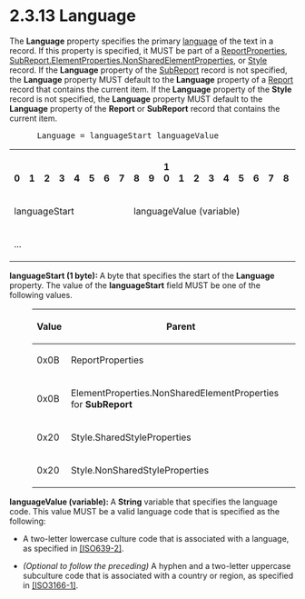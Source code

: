 <html dir="LTR" xmlns:mshelp="http://msdn.microsoft.com/mshelp" xmlns:ddue="http://ddue.schemas.microsoft.com/authoring/2003/5" xmlns:xlink="http://www.w3.org/1999/xlink" xmlns:tool="http://www.microsoft.com/tooltip">
    <head>
        <meta http-equiv="Content-Type" content="text/html; CHARSET=utf-8"></meta>
        <meta name="save" content="history"></meta>
        <title>2.3.13 Language</title>
        <xml>
            <mshelp:toctitle title="2.3.13 Language"></mshelp:toctitle>
            <mshelp:rltitle title="[MS-RPL]: Language"></mshelp:rltitle>
            <mshelp:keyword index="A" term="235d01b9-ca4b-4e7b-ba6d-646e5d859649"></mshelp:keyword>
            <mshelp:attr name="DCSext.ContentType" value="open specification"></mshelp:attr>
            <mshelp:attr name="AssetID" value="235d01b9-ca4b-4e7b-ba6d-646e5d859649"></mshelp:attr>
            <mshelp:attr name="TopicType" value="kbRef"></mshelp:attr>
            <mshelp:attr name="DCSext.Title" value="[MS-RPL]: Language" />
        </xml>
    </head>
    <body>
        <div id="header">
            <h1 class="heading">2.3.13 Language</h1>
        </div>
        <div id="mainSection">
            <div id="mainBody">
                <div id="allHistory" class="saveHistory"></div>
                <div id="sectionSection0" class="section" name="collapseableSection">
                    

<p>The <b>Language</b> property specifies the primary <a href="75ae48f7-746b-4b41-919c-6699fa28b3ef.html#gt_f5aa81dc-37ee-4a69-a08e-1733ba1461cd">language</a> of the text in a
record. If this property is specified, it MUST be part of a <a href="a9b28610-5438-470d-84bb-0608d07ddc46.html">ReportProperties</a>, <a href="1b1b7882-84bb-47d4-a3d2-b020b8d23d7a.html">SubReport.ElementProperties.NonSharedElementProperties</a>,
or <a href="04bf25a1-2f43-4acf-b9eb-b9fa2dc45202.html">Style</a> record. If the
<b>Language</b> property of the <a href="6d0c1443-eecb-4848-bee9-41a8404b1b3f.html">SubReport</a> record is not
specified, the <b>Language</b> property MUST default to the <b>Language</b>
property of a <a href="4be143af-2e99-41c5-894d-01902ed98673.html">Report</a>
record that contains the current item. If the <b>Language</b> property of the <b>Style</b>
record is not specified, the <b>Language</b> property MUST default to the <b>Language</b>
property of the <b>Report</b> or <b>SubReport</b> record that contains the
current item.           </p>

<dl>
<dd>
<div><pre> Language = languageStart languageValue
</pre></div>
</dd></dl>

<table>
 <tr>
  <th><p><br>0</p></th>
  <th><p><br>1</p></th>
  <th><p><br>2</p></th>
  <th><p><br>3</p></th>
  <th><p><br>4</p></th>
  <th><p><br>5</p></th>
  <th><p><br>6</p></th>
  <th><p><br>7</p></th>
  <th><p><br>8</p></th>
  <th><p><br>9</p></th>
  <th><p>1<br>0</p></th>
  <th><p><br>1</p></th>
  <th><p><br>2</p></th>
  <th><p><br>3</p></th>
  <th><p><br>4</p></th>
  <th><p><br>5</p></th>
  <th><p><br>6</p></th>
  <th><p><br>7</p></th>
  <th><p><br>8</p></th>
  <th><p><br>9</p></th>
  <th><p>2<br>0</p></th>
  <th><p><br>1</p></th>
  <th><p><br>2</p></th>
  <th><p><br>3</p></th>
  <th><p><br>4</p></th>
  <th><p><br>5</p></th>
  <th><p><br>6</p></th>
  <th><p><br>7</p></th>
  <th><p><br>8</p></th>
  <th><p><br>9</p></th>
  <th><p>3<br>0</p></th>
  <th><p><br>1</p></th>
 </tr>
 <tr>
  <td colspan="8">
  <p>languageStart</p>
  </td>
  <td colspan="24">
  <p>languageValue
  (variable)</p>
  </td>
 </tr>
 <tr>
  <td colspan="32">
  <p>...</p>
  </td>
 </tr>
</table>

<p><b>languageStart (1 byte): </b>A byte that specifies
the start of the <b>Language</b> property. The value of the <b>languageStart</b>
field MUST be one of the following values.</p>

<dl>
<dd>
<table>
 <thead>
  <tr>
   <th>
   <p>Value</p>
   </th>
   <th>
   <p>Parent</p>
   </th>
  </tr>
 </thead>
 <tr>
  <td>
  <p>0x0B</p>
  </td>
  <td>
  <p>ReportProperties</p>
  </td>
 </tr>
 <tr>
  <td>
  <p>0x0B</p>
  </td>
  <td>
  <p>ElementProperties.NonSharedElementProperties for <b>SubReport</b></p>
  </td>
 </tr>
 <tr>
  <td>
  <p>0x20</p>
  </td>
  <td>
  <p>Style.SharedStyleProperties</p>
  </td>
 </tr>
 <tr>
  <td>
  <p>0x20</p>
  </td>
  <td>
  <p>Style.NonSharedStyleProperties</p>
  </td>
 </tr>
</table>
</dd></dl>

<p><b>languageValue (variable): </b>A <b>String</b>
variable that specifies the language code. This value MUST be a valid language
code that is specified as the following:</p>

<ul><li><p><span><span>  </span></span>A
two-letter lowercase culture code that is associated with a language, as
specified in <a href="https://go.microsoft.com/fwlink/?LinkId=100294">[ISO639-2]</a>.</p>

</li><li><p><span><span>  </span></span><i>(Optional
to follow the preceding)</i> A hyphen and a two-letter uppercase subculture
code that is associated with a country or region, as specified in <a href="https://go.microsoft.com/fwlink/?LinkId=147713">[ISO3166-1]</a>.</p>

</li></ul>
                </div>
            </div>
        </div>
    </body>
</html>